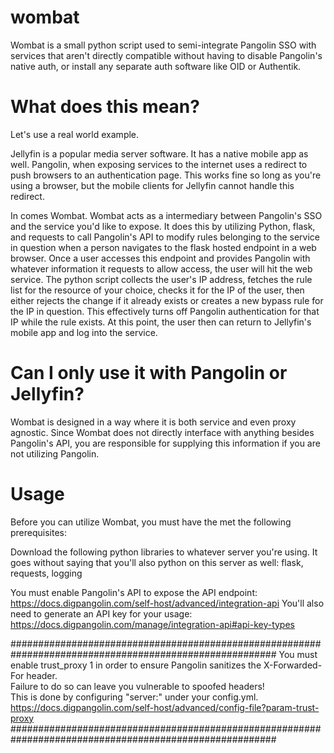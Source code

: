 # wombat
Wombat is a small python script used to semi-integrate Pangolin SSO with services that aren't directly compatible
without having to disable Pangolin's native auth, or install any separate auth software like OID or Authentik. 

# What does this mean?
Let's use a real world example. 

Jellyfin is a popular media server software. It has a native mobile app as well. Pangolin, when exposing services
to the internet uses a redirect to push browsers to an authentication page. This works fine so long as you're using a 
browser, but the mobile clients for Jellyfin cannot handle this redirect. 

In comes Wombat. Wombat acts as a intermediary between Pangolin's SSO and the service you'd like to expose. 
It does this by utilizing Python, flask, and requests to call Pangolin's API to modify rules belonging
to the service in question when a person navigates to the flask hosted endpoint in a web browser. 
Once a user accesses this endpoint and provides Pangolin with whatever information it requests to allow access,
the user will hit the web service. The python script collects the user's IP address, fetches the rule list for
the resource of your choice, checks it for the IP of the user, then either rejects the change if it already exists
or creates a new bypass rule for the IP in question. This effectively turns off Pangolin authentication for that IP
while the rule exists. At this point, the user then can return to Jellyfin's mobile app and log into the service. 

# Can I only use it with Pangolin or Jellyfin? 
Wombat is designed in a way where it is both service and even proxy agnostic. Since Wombat does not directly interface
with anything besides Pangolin's API, you are responsible for supplying this information if you are not utilizing Pangolin. 

# Usage
Before you can utilize Wombat, you must have the met the following prerequisites:

Download the following python libraries to whatever server you're using. It goes without saying that you'll also
python on this server as well: flask, requests, logging

You must enable Pangolin's API to expose the API endpoint: https://docs.digpangolin.com/self-host/advanced/integration-api
You'll also need to generate an API key for your usage: https://docs.digpangolin.com/manage/integration-api#api-key-types

########################################################################################################
 You must enable trust_proxy 1 in order to ensure Pangolin sanitizes the X-Forwarded-For header.      
 Failure to do so can leave you vulnerable to spoofed headers!                                        
 This is done by configuring "server:" under your config.yml.                                         
 https://docs.digpangolin.com/self-host/advanced/config-file?param-trust-proxy
########################################################################################################
